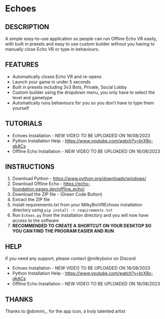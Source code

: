 # **Echoes**
## **DESCRIPTION**

A simple easy-to-use application so people can run Offline Echo VR easily, with built in presets and easy to use custom builder without you having to manually close Echo VR or type in behaviours.

## **FEATURES**

* Automatically closes Echo VR and re-opens
* Launch your game in under 5 seconds
* Built in presets including 3v3 Bots, Private, Social Lobby
* Custom builder using the dropdown menu, you only have to select the level and gametype
* Automatically runs behaviours for you so you don't have to type them yourself

## **TUTORIALS**

* Echoes Installation - NEW VIDEO TO BE UPLOADED ON 16/08/2023
* Python Installation Help - https://www.youtube.com/watch?v=brX8x-qkACs
* Offline Echo Installation - NEW VIDEO TO BE UPLOADED ON 16/08/2023

## **INSTRUCTIONS**

1. Download Python - https://www.python.org/downloads/windows/
2. Download Offline Echo - https://echo-foundation.pages.dev/offline_echo/
3. Download the ZIP file - (Green Code Button)
4. Extract the ZIP file
5. Install requirements.txt from your MilkyBoiVREchoes installation directory using ```pip install -r requirements.txt```
6. Run ```Echoes.py``` from the installation directory and you will now have access to the software
7. **RECOMMENDED TO CREATE A SHORTCUT ON YOUR DESKTOP SO YOU CAN FIND THE PROGRAM EASIER AND RUN**

## **HELP**

If you need any support, please contact @milkyboivr on Discord
* Echoes Installation - NEW VIDEO TO BE UPLOADED ON 16/08/2023
* Python Installation Help - https://www.youtube.com/watch?v=brX8x-qkACs
* Offline Echo Installation - NEW VIDEO TO BE UPLOADED ON 16/08/2023

## **THANKS**

Thanks to @dommi_. for the app icon, a truly talented artist
